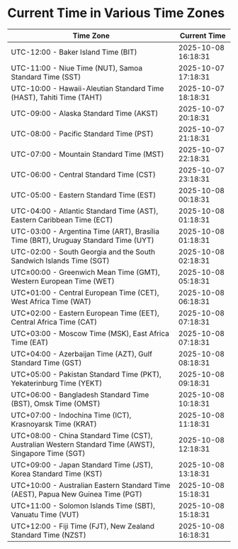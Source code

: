 # Current Time in Various Time Zones

| Time Zone | Current Time |
|-----------|--------------|
| UTC-12:00 - Baker Island Time (BIT) | 2025-10-08 16:18:31 |
| UTC-11:00 - Niue Time (NUT), Samoa Standard Time (SST) | 2025-10-07 17:18:31 |
| UTC-10:00 - Hawaii-Aleutian Standard Time (HAST), Tahiti Time (TAHT) | 2025-10-07 18:18:31 |
| UTC-09:00 - Alaska Standard Time (AKST) | 2025-10-07 20:18:31 |
| UTC-08:00 - Pacific Standard Time (PST) | 2025-10-07 21:18:31 |
| UTC-07:00 - Mountain Standard Time (MST) | 2025-10-07 22:18:31 |
| UTC-06:00 - Central Standard Time (CST) | 2025-10-07 23:18:31 |
| UTC-05:00 - Eastern Standard Time (EST) | 2025-10-08 00:18:31 |
| UTC-04:00 - Atlantic Standard Time (AST), Eastern Caribbean Time (ECT) | 2025-10-08 01:18:31 |
| UTC-03:00 - Argentina Time (ART), Brasília Time (BRT), Uruguay Standard Time (UYT) | 2025-10-08 01:18:31 |
| UTC-02:00 - South Georgia and the South Sandwich Islands Time (SGT) | 2025-10-08 02:18:31 |
| UTC±00:00 - Greenwich Mean Time (GMT), Western European Time (WET) | 2025-10-08 05:18:31 |
| UTC+01:00 - Central European Time (CET), West Africa Time (WAT) | 2025-10-08 06:18:31 |
| UTC+02:00 - Eastern European Time (EET), Central Africa Time (CAT) | 2025-10-08 07:18:31 |
| UTC+03:00 - Moscow Time (MSK), East Africa Time (EAT) | 2025-10-08 07:18:31 |
| UTC+04:00 - Azerbaijan Time (AZT), Gulf Standard Time (GST) | 2025-10-08 08:18:31 |
| UTC+05:00 - Pakistan Standard Time (PKT), Yekaterinburg Time (YEKT) | 2025-10-08 09:18:31 |
| UTC+06:00 - Bangladesh Standard Time (BST), Omsk Time (OMST) | 2025-10-08 10:18:31 |
| UTC+07:00 - Indochina Time (ICT), Krasnoyarsk Time (KRAT) | 2025-10-08 11:18:31 |
| UTC+08:00 - China Standard Time (CST), Australian Western Standard Time (AWST), Singapore Time (SGT) | 2025-10-08 12:18:31 |
| UTC+09:00 - Japan Standard Time (JST), Korea Standard Time (KST) | 2025-10-08 13:18:31 |
| UTC+10:00 - Australian Eastern Standard Time (AEST), Papua New Guinea Time (PGT) | 2025-10-08 15:18:31 |
| UTC+11:00 - Solomon Islands Time (SBT), Vanuatu Time (VUT) | 2025-10-08 15:18:31 |
| UTC+12:00 - Fiji Time (FJT), New Zealand Standard Time (NZST) | 2025-10-08 16:18:31 |
